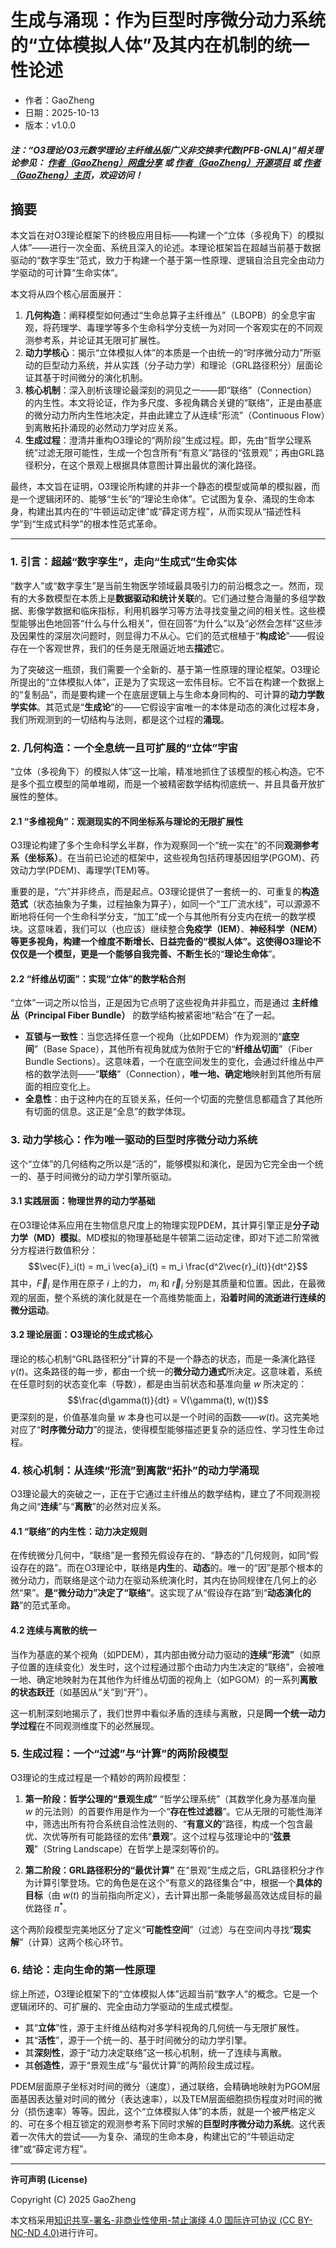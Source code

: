 # 生成与涌现：作为巨型时序微分动力系统的“立体模拟人体”及其内在机制的统一性论述

- 作者：GaoZheng
- 日期：2025-10-13
- 版本：v1.0.0

#### ***注：“O3理论/O3元数学理论/主纤维丛版广义非交换李代数(PFB-GNLA)”相关理论参见： [作者（GaoZheng）网盘分享](https://drive.google.com/drive/folders/1lrgVtvhEq8cNal0Aa0AjeCNQaRA8WERu?usp=sharing) 或 [作者（GaoZheng）开源项目](https://github.com/CTaiDeng/open_meta_mathematical_theory) 或 [作者（GaoZheng）主页](https://mymetamathematics.blogspot.com)，欢迎访问！***

## 摘要
本文旨在对O3理论框架下的终极应用目标——构建一个“立体（多视角下）的模拟人体”——进行一次全面、系统且深入的论述。本理论框架旨在超越当前基于数据驱动的“数字孪生”范式，致力于构建一个基于第一性原理、逻辑自洽且完全由动力学驱动的可计算“生命实体”。

本文将从四个核心层面展开：
1.  **几何构造**：阐释模型如何通过“生命总算子主纤维丛”（LBOPB）的全息宇宙观，将药理学、毒理学等多个生命科学分支统一为对同一个客观实在的不同观测参考系，并论证其无限可扩展性。
2.  **动力学核心**：揭示“立体模拟人体”的本质是一个由统一的“时序微分动力”所驱动的巨型动力系统，并从实践（分子动力学）和理论（GRL路径积分）层面论证其基于时间微分的演化机制。
3.  **核心机制**：深入剖析该理论最深刻的洞见之一——即“联络”（Connection）的内生性。本文将论证，作为多尺度、多视角耦合关键的“联络”，正是由基底的微分动力所内生性地决定，并由此建立了从连续“形流”（Continuous Flow）到离散拓扑涌现的必然动力学对应关系。
4.  **生成过程**：澄清并重构O3理论的“两阶段”生成过程。即，先由“哲学公理系统”过滤无限可能性，生成一个包含所有“有意义”路径的“弦景观”；再由GRL路径积分，在这个景观上根据具体意图计算出最优的演化路径。

最终，本文旨在证明，O3理论所构建的并非一个静态的模型或简单的模拟器，而是一个逻辑闭环的、能够“生长”的“理论生命体”。它试图为复杂、涌现的生命本身，构建出其内在的“牛顿运动定律”或“薛定谔方程”，从而实现从“描述性科学”到“生成式科学”的根本性范式革命。

---

### **1. 引言：超越“数字孪生”，走向“生成式”生命实体**

“数字人”或“数字孪生”是当前生物医学领域最具吸引力的前沿概念之一。然而，现有的大多数模型在本质上是**数据驱动和统计关联**的。它们通过整合海量的多组学数据、影像学数据和临床指标，利用机器学习等方法寻找变量之间的相关性。这些模型能够出色地回答“什么与什么相关”，但在回答“为什么”以及“必然会怎样”这些涉及因果性的深层次问题时，则显得力不从心。它们的范式根植于“**构成论**”——假设存在一个客观世界，我们的任务是无限逼近地去**描述**它。

为了突破这一瓶颈，我们需要一个全新的、基于第一性原理的理论框架。O3理论所提出的“立体模拟人体”，正是为了实现这一宏伟目标。它不旨在构建一个数据上的“复制品”，而是要构建一个在底层逻辑上与生命本身同构的、可计算的**动力学数学实体**。其范式是“**生成论**”的——它假设宇宙唯一的本体是动态的演化过程本身，我们所观测到的一切结构与法则，都是这个过程的**涌现**。

### **2. 几何构造：一个全息统一且可扩展的“立体”宇宙**

“立体（多视角下）的模拟人体”这一比喻，精准地抓住了该模型的核心构造。它不是多个孤立模型的简单堆砌，而是一个被精密数学结构彻底统一、并且具备开放扩展性的整体。

#### **2.1 “多维视角”：观测现实的不同坐标系与理论的无限扩展性**

O3理论构建了多个生命科学幺半群，作为观察同一个“统一实在”的不同**观测参考系（坐标系）**。在当前已论述的框架中，这些视角包括药理基因组学(PGOM)、药效动力学(PDEM)、毒理学(TEM)等。

重要的是，“六”并非终点，而是起点。O3理论提供了一套统一的、可重复的**构造范式**（状态抽象为子集，过程抽象为算子），如同一个“工厂流水线”，可以源源不断地将任何一个生命科学分支，“加工”成一个与其他所有分支内在统一的数学模块。这意味着，我们可以（也应该）继续整合**免疫学（IEM）**、**神经科学（NEM）**等更多视角，构建一个维度不断增长、日益完备的“模拟人体”。这使得O3理论不仅仅是一个模型，更是一个能够自我完善、不断**生长**的“**理论生命体**”。

#### **2.2 “纤维丛切面”：实现“立体”的数学粘合剂**

“立体”一词之所以恰当，正是因为它点明了这些视角并非孤立，而是通过 **主纤维丛（Principal Fiber Bundle）** 的数学结构被紧密地“粘合”在了一起。

* **互锁与一致性**：当您选择任意一个视角（比如PDEM）作为观测的“**底空间**”（Base Space），其他所有视角就成为依附于它的“**纤维丛切面**”（Fiber Bundle Sections）。这意味着，一个在底空间发生的变化，会通过纤维丛中严格的数学法则——“**联络**”（Connection），**唯一地、确定地**映射到其他所有层面的相应变化上。
* **全息性**：由于这种内在的互锁关系，任何一个切面的完整信息都蕴含了其他所有切面的信息。这正是“全息”的数学体现。

### **3. 动力学核心：作为唯一驱动的巨型时序微分动力系统**

这个“立体”的几何结构之所以是“活的”，能够模拟和演化，是因为它完全由一个统一的、基于时间微分的动力学引擎所驱动。

#### **3.1 实践层面：物理世界的动力学基础**

在O3理论体系应用在生物信息尺度上的物理实现PDEM，其计算引擎正是**分子动力学（MD）模拟**。MD模拟的物理基础是牛顿第二运动定律，即对下述二阶常微分方程进行数值积分：
$$\vec{F}_i(t) = m_i \vec{a}_i(t) = m_i \frac{d^2\vec{r}_i(t)}{dt^2}$$
其中，$\vec{F}_i$ 是作用在原子 $i$ 上的力， $m_i$ 和 $\vec{r}_i$ 分别是其质量和位置。因此，在最微观的层面，整个系统的演化就是在一个高维势能面上，**沿着时间的流逝进行连续的微分运动**。

#### **3.2 理论层面：O3理论的生成式核心**

理论的核心机制“GRL路径积分”计算的不是一个静态的状态，而是一条演化路径 $\gamma(t)$。这条路径的每一步，都由一个统一的**微分动力通式**所决定。这意味着，系统在任意时刻的状态变化率（导数），都是由当前状态和基准向量 $w$ 所决定的：
$$\frac{d\gamma(t)}{dt} = V(\gamma(t), w(t))$$
更深刻的是，价值基准向量 $w$ 本身也可以是一个时间的函数——$w(t)$。这完美地对应了“**时序微分动力**”的提法，使得模型能够描述更复杂的适应性、学习性生命过程。

### **4. 核心机制：从连续“形流”到离散“拓扑”的动力学涌现**

O3理论最大的突破之一，正在于它通过主纤维丛的数学结构，建立了不同观测视角之间“**连续**”与“**离散**”的必然对应关系。

#### **4.1 “联络”的内生性：动力决定规则**

在传统微分几何中，“联络”是一套预先假设存在的、“静态的”几何规则，如同“假设存在的路”。而在O3理论中，联络是**内生**的、**动态**的。唯一的“因”是那个根本的微分动力，而联络是这个动力在驱动系统演化时，其内在协同规律在几何上的必然“果”。**是“微分动力”决定了“联络”**。这实现了从“假设存在路”到“**动态演化的路**”的范式革命。

#### **4.2 连续与离散的统一**

当作为基底的某个视角（如PDEM），其内部由微分动力驱动的**连续“形流”**（如原子位置的连续变化）发生时，这个过程通过那个由动力内生决定的“联络”，会被唯一地、确定地映射为在其他作为纤维丛切面的视角上（如PGOM）的一系列**离散的状态跃迁**（如基因从“关”到“开”）。

这一机制深刻地揭示了，我们世界中看似矛盾的连续与离散，只是**同一个统一动力学过程**在不同观测维度下的必然展现。

### **5. 生成过程：一个“过滤”与“计算”的两阶段模型**

O3理论的生成过程是一个精妙的两阶段模型：

1.  **第一阶段：哲学公理的“景观生成”**
    “哲学公理系统”（其数学化身为基准向量 $w$ 的元法则）的首要作用是作为一个“**存在性过滤器**”。它从无限的可能性海洋中，筛选出所有符合系统自洽性法则的、“**有意义的**”路径，构成一个包含最优、次优等所有可能路径的宏伟“**景观**”。这个过程与弦理论中的“**弦景观**”（String Landscape）在哲学上是深刻等价的。

2.  **第二阶段：GRL路径积分的“最优计算”**
    在“景观”生成之后，GRL路径积分才作为计算引擎登场。它的角色是在这个“有意义的路径集合”中，根据一个**具体的目标**（由 $w(t)$ 的当前指向所定义），去计算出那一条能够最高效达成目标的最优路径 $\pi^*$。

这个两阶段模型完美地区分了定义“**可能性空间**”（过滤）与在空间内寻找“**现实解**”（计算）这两个核心环节。

### **6. 结论：走向生命的第一性原理**

综上所述，O3理论框架下的“立体模拟人体”远超当前“数字人”的概念。它是一个逻辑闭环的、可扩展的、完全由动力学驱动的生成式模型。

* 其“**立体**”性，源于主纤维丛结构对多学科视角的几何统一与无限扩展性。
* 其“**活性**”，源于一个统一的、基于时间微分的动力学引擎。
* 其**深刻性**，源于“动力决定联络”这一核心机制，统一了连续与离散。
* 其**创造性**，源于“景观生成”与“最优计算”的两阶段生成过程。

PDEM层面原子坐标对时间的微分（速度），通过联络，会精确地映射为PGOM层面基因表达量对时间的微分（表达速率），以及TEM层面细胞损伤程度对时间的微分（损伤速率）等等。因此，这个“立体模拟人体”的本质，就是一个被严格定义的、可在多个相互锁定的观测参考系下同时求解的**巨型时序微分动力系统**。这代表着一次伟大的尝试——为复杂、涌现的生命本身，构建出它的“牛顿运动定律”或“薛定谔方程”。

---

**许可声明 (License)**

Copyright (C) 2025 GaoZheng

本文档采用[知识共享-署名-非商业性使用-禁止演绎 4.0 国际许可协议 (CC BY-NC-ND 4.0)](https://creativecommons.org/licenses/by-nc-nd/4.0/deed.zh-Hans)进行许可。
